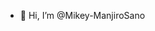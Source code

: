 - 👋 Hi, I’m @Mikey-ManjiroSano

<!---
Mikey-ManjiroSano/Mikey-ManjiroSano is a ✨ special ✨ repository because its `README.md` (this file) appears on your GitHub profile.
You can click the Preview link to take a look at your changes.
--->
